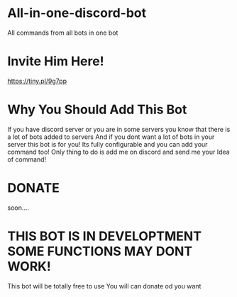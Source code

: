 # All-in-one-discord-bot
All commands from all bots in one bot

# Invite Him Here!
https://tiny.pl/9g7pp

# Why You Should Add This Bot
If you have discord server or you are in some servers you know that there is a lot of bots added to servers 
And if you dont want a lot of bots in your server this bot is for you! 
Its fully configurable and you can add your command too! Only thing to do is add me on discord and send me your Idea of command!



# DONATE
soon.... 

# THIS BOT IS IN DEVELOPTMENT SOME FUNCTIONS MAY DONT WORK! 

This bot will be totally free to use
You will can donate od you want 
